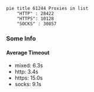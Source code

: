 
```mermaid
pie title 61244 Proxies in list
    "HTTP" : 28422
    "HTTPS": 10128
    "SOCKS" : 30857
```

### Some Info
#### Average Timeout

- mixed: 6.3s
- http: 3.4s
- https: 15.0s
- socks: 9.1s
